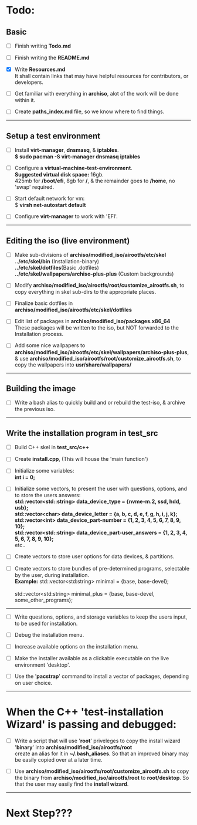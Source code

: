 # Todo:

## Basic
  * [ ] Finish writing **Todo.md**

  * [ ] Finish writing the **README.md**

  * [x] Write **Resources.md**\
    It shall contain links that may have helpful resources for contributors, or developers.

  * [ ] Get familiar with everything in **archiso**,
  alot of the work will be done within it.

  * [ ] Create **paths_index.md** file, so we know where to find things.

---
## Setup a test environment
  * [ ] Install **virt-manager**, **dnsmasq**, & **iptables**.\
    **$ sudo pacman -S virt-manager dnsmasq iptables**

  * [ ] Configure a **virtual-machine-test-environment**.\
   **Suggested virtual disk space:** 16gb.\
   425mb for **/boot/efi**, 8gb for **/**, & the remainder goes to **/home**, no 'swap' required.

  * [ ] Start default network for vm:\
    $ **virsh net-autostart default**

  * [ ] Configure **virt-manager** to work with 'EFI'.

---
## Editing the iso (live environment)

  * [ ] Make sub-divisions of **archiso/modified_iso/airootfs/etc/skel**\
    **../etc/skel/bin** (Installation-binary)\
    **../etc/skel/dotfiles**(Basic .dotfiles)\
    **../etc/skel/wallpapers/archiso-plus-plus** (Custom backgrounds)

  * [ ] Modify **archiso/modified_iso/airootfs/root/customize_airootfs.sh**, to copy everything in skel sub-dirs to the appropriate places.

  * [ ] Finalize basic dotfiles in **archiso/modified_iso/airootfs/etc/skel/dotfiles**

  * [ ] Edit list of packages in **archiso/modified_iso/packages.x86_64**\
    These packages will be written to the iso, but NOT forwarded to the Installation process.

  * [ ] Add some nice wallpapers to **archiso/modified_iso/airootfs/etc/skel/wallpapers/archiso-plus-plus**, & use  **archiso/modified_iso/airootfs/root/customize_airootfs.sh**, to copy the wallpapers into **usr/share/wallpapers/**

---

## Building the image

  * [ ] Write a bash alias to quickly build and or rebuild the test-iso, & archive the previous iso.

---



## Write the installation program in **test_src**

 * [ ] Build C++ skel in **test_src/c++**

 * [ ] Create **install.cpp**, (This will house the 'main function')

 * [ ] Initialize some variables:\
    **int i = 0;**

 * [ ] Initialize some vectors, to present the user with questions, options, and to store the users answers:\
    **std::vector\<std::string> data_device_type = {nvme-m.2, ssd, hdd, usb};**\
    **std::vector\<char> data_device_letter = {a, b, c, d, e, f, g, h, i, j, k};**\
    **std::vector\<int> data_device_part-number = {1, 2, 3, 4, 5, 6, 7, 8, 9, 10};**\
    **std::vector\<std::string> data_device_part-user_answers = {1, 2, 3, 4, 5, 6, 7, 8, 9, 10};**\
   etc..


 * [ ] Create vectors to store user options for data devices, & partitions.  

 * [ ] Create vectors to store bundles of pre-determined programs, selectable by the user, during installation.\
  **Example:** std::vector\<std:string> minimal = {base, base-devel};\
 \
 std::vector\<std:string> minimal_plus = {base, base-devel, some_other_programs};

---


 * [ ] Write questions, options, and storage variables to keep the users input, to be used for installation.

 * [ ] Debug the installation menu.

 * [ ] Increase available options on the installation menu.

 * [ ] Make the installer available as a clickable executable on the live environment 'desktop'.

 * [ ] Use the '**pacstrap**' command to install a vector of packages, depending on user choice.

 ---

# When the C++ 'test-installation Wizard' is passing and debugged:

 * [ ] Write a script that will use '**root**' priveleges to copy the install wizard '**binary**' into **archiso/modified_iso/airootfs/root**\
  create an alias for it in **~/.bash_aliases**. So that an improved binary may be easily copied over at a later time.

 * [ ] Use **archiso/modified_iso/airootfs/root/customize_airootfs.sh** to copy the binary from **archiso/modified_iso/airootfs/root** to **root/desktop**. So that the user may easily find the **install wizard**.


---

# Next Step???
